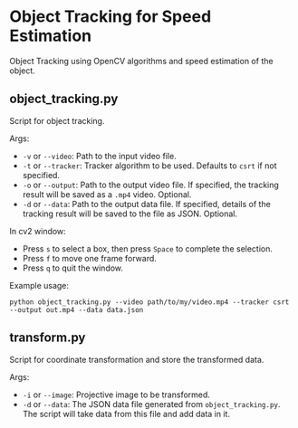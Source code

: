 # Object Tracking for Speed Estimation
Object Tracking using OpenCV algorithms and speed estimation of the object.

## object_tracking.py
Script for object tracking.

Args:
- `-v` or `--video`: Path to the input video file.
- `-t` or `--tracker`: Tracker algorithm to be used. Defaults to `csrt` if not specified.
- `-o` or `--output`: Path to the output video file. If specified, the tracking result will be saved as a `.mp4` video. Optional.
- `-d` or `--data`: Path to the output data file. If specified, details of the tracking result will be saved to the file as JSON. Optional.

In cv2 window:
- Press `s` to select a box, then press `Space` to complete the selection.
- Press `f` to move one frame forward.
- Press `q` to quit the window.

Example usage:
```
python object_tracking.py --video path/to/my/video.mp4 --tracker csrt --output out.mp4 --data data.json
```

## transform.py
Script for coordinate transformation and store the transformed data.

Args:
- `-i` or `--image`: Projective image to be transformed.
- `-d` or `--data`: The JSON data file generated from `object_tracking.py`. The script will take data from this file and add data in it.
